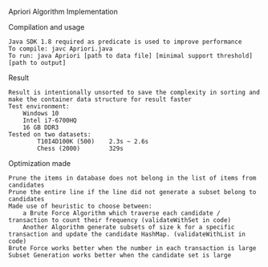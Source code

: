 Apriori Algorithm Implementation

Compilation and usage

    Java SDK 1.8 required as predicate is used to improve performance
    To compile: javc Apriori.java
    To run: java Apriori [path to data file] [minimal support threshold] [path to output]
    
Result

    Result is intentionally unsorted to save the complexity in sorting and make the container data structure for result faster 
    Test environment:
        Windows 10
        Intel i7-6700HQ
        16 GB DDR3
    Tested on two datasets:
            T10I4D100K (500) 	2.3s ~ 2.6s
            Chess (2000)		329s

Optimization made

    Prune the items in database does not belong in the list of items from candidates
    Prune the entire line if the line did not generate a subset belong to candidates
    Made use of heuristic to choose between:
        a Brute Force Algorithm which traverse each candidate / transaction to count their frequency (validateWithSet in code)
        Another Algorithm generate subsets of size k for a specific transaction and update the candidate HashMap. (validateWithList in code)
    Brute Force works better when the number in each transaction is large
    Subset Generation works better when the candidate set is large

